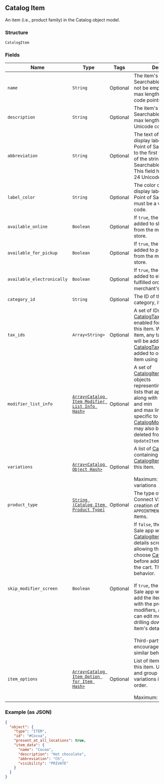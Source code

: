 ## Catalog Item

An item (i.e., product family) in the Catalog object model.

### Structure

`CatalogItem`

### Fields

| Name | Type | Tags | Description |
|  --- | --- | --- | --- |
| `name` | `String` | Optional | The item's name. Searchable. This field must not be empty. This field has max length of 512 Unicode code points. |
| `description` | `String` | Optional | The item's description. Searchable. This field has max length of 4096 Unicode code points. |
| `abbreviation` | `String` | Optional | The text of the item's display label in the Square Point of Sale app. Only up to the first five characters of the string are used. Searchable.<br>This field has max length of 24 Unicode code points. |
| `label_color` | `String` | Optional | The color of the item's display label in the Square Point of Sale app. This must be a valid hex color code. |
| `available_online` | `Boolean` | Optional | If `true`, the item can be added to shipping orders from the merchant's online store. |
| `available_for_pickup` | `Boolean` | Optional | If `true`, the item can be added to pickup orders from the merchant's online store. |
| `available_electronically` | `Boolean` | Optional | If `true`, the item can be added to electronically fulfilled orders from the merchant's online store. |
| `category_id` | `String` | Optional | The ID of the item's category, if any. |
| `tax_ids` | `Array<String>` | Optional | A set of IDs indicating the [CatalogTax](./models/catalog-tax.md)es that are enabled for<br>this item. When updating an item, any taxes listed here will be added to the item.<br>[CatalogTax](./models/catalog-tax.md)es may also be added to or deleted from an item using `UpdateItemTaxes`. |
| `modifier_list_info` | [`Array<Catalog Item Modifier List Info Hash>`](/doc/models/catalog-item-modifier-list-info.md) | Optional | A set of [CatalogItemModifierListInfo](./models/catalog-item-modifier-list-info.md) objects<br>representing the modifier lists that apply to this item, along with the overrides and min<br>and max limits that are specific to this item. [CatalogModifierList](./models/catalog-modifier-list.md)s<br>may also be added to or deleted from an item using `UpdateItemModifierLists`. |
| `variations` | [`Array<Catalog Object Hash>`](/doc/models/catalog-object.md) | Optional | A list of [CatalogObject](./models/catalog-object.md)s containing the<br>[CatalogItemVariation](./models/catalog-item-variation.md)s for this item.<br><br>Maximum: 250 item variations |
| `product_type` | [`String (Catalog Item Product Type)`](/doc/models/catalog-item-product-type.md) | Optional | The type of a [CatalogItem](./models/catalog-item.md). Connect V2 only allows the creation of `REGULAR` or `APPOINTMENTS_SERVICE` items. |
| `skip_modifier_screen` | `Boolean` | Optional | If `false`, the Square Point of Sale app will present the [CatalogItem](./models/catalog-item.md)'s<br>details screen immediately, allowing the merchant to choose [CatalogModifier](./models/catalog-modifier.md)s<br>before adding the item to the cart.  This is the default behavior.<br><br>If `true`, the Square Point of Sale app will immediately add the item to the cart with the pre-selected<br>modifiers, and merchants can edit modifiers by drilling down onto the item's details.<br><br>Third-party clients are encouraged to implement similar behaviors. |
| `item_options` | [`Array<Catalog Item Option for Item Hash>`](/doc/models/catalog-item-option-for-item.md) | Optional | List of item options IDs for this item. Used to manage and group item<br>variations in a specified order.<br><br>Maximum: 6 item options. |

### Example (as JSON)

```json
{
  "object": {
    "type": "ITEM",
    "id": "#Cocoa",
    "present_at_all_locations": true,
    "item_data": {
      "name": "Cocoa",
      "description": "Hot chocolate",
      "abbreviation": "Ch",
      "visibility": "PRIVATE"
    }
  }
}
```

